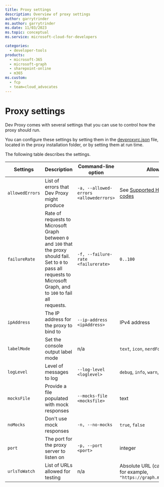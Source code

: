 ```yaml
---
title: Proxy settings
description: Overview of proxy settings
author: garrytrinder
ms.author: garrytrinder
ms.date: 11/03/2023
ms.topic: conceptual
ms.service: microsoft-cloud-for-developers

categories:
  - developer-tools
products:
  - microsoft-365
  - microsoft-graph
  - sharepoint-online
  - m365
ms.custom:
  - fcp
  - team=cloud_advocates
---
```


# Proxy settings

Dev Proxy comes with several settings that you can use to control how the proxy should run.

You can configure these settings by setting them in the [devproxyrc.json](./devproxyrc.md) file, located in the proxy installation folder, or by setting them at run time.

The following table describes the settings.

|Settings|Description|Command-line option|Allowed values|Default value|
--|--|--|--|--
`allowedErrors`|List of errors that Dev Proxy might produce|`-a, --allowed-errors <allowederrors>`| See [Supported HTTP error status codes](./Supported-HTTP-error-status-codes.md)|All supported error codes
`failureRate`|Rate of requests to Microsoft Graph between `0` and `100` that the proxy should fail. Set to `0` to pass all requests to Microsoft Graph, and to `100` to fail all requests.|`-f, --failure-rate <failurerate>`|`0..100`|`50`
`ipAddress`|The IP address for the proxy to bind to|`--ip-address <ipAddress>`|IPv4 address|`127.0.0.1`
`labelMode`| Set the console output label mode |n/a|`text`, `icon`, `nerdFont`| `text`
`logLevel`|Level of messages to log|`--log-level <loglevel>`|`debug`, `info`, `warn`, `error`| `info`
`mocksFile`|Provide a file populated with mock responses|`--mocks-file <mocksfile>`| text |`responses.json`
`noMocks`|Don't use mock responses|`-n, --no-mocks`|`true`, `false`|`false`
`port`|The port for the proxy server to listen on|`-p, --port <port>`|integer|`8000`
`urlsToWatch`|List of URLs allowed for testing|n/a|Absolute URL (can contain wildcards) for example, `"https://graph.microsoft.com/v1.0/*"`|See [devproxyrc](./devproxyrc.md) file
